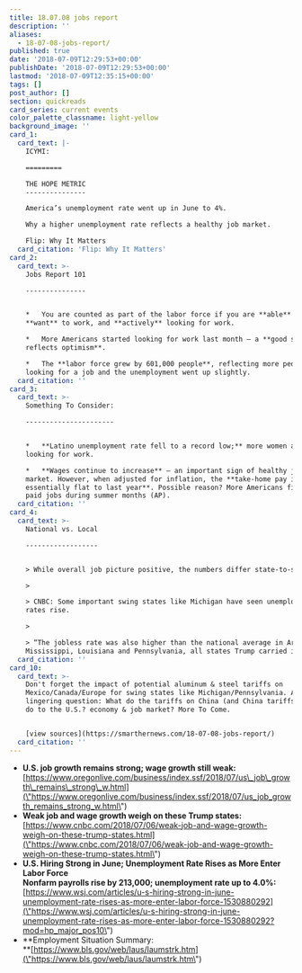 ```yaml
---
title: 18.07.08 jobs report
description: ''
aliases:
  - 18-07-08-jobs-report/
published: true
date: '2018-07-09T12:29:53+00:00'
publishDate: '2018-07-09T12:29:53+00:00'
lastmod: '2018-07-09T12:35:15+00:00'
tags: []
post_author: []
section: quickreads
card_series: current events
color_palette_classname: light-yellow
background_image: ''
card_1:
  card_text: |-
    ICYMI:  

    =========

    THE HOPE METRIC
    ---------------

    America’s unemployment rate went up in June to 4%.

    Why a higher unemployment rate reflects a healthy job market.

    Flip: Why It Matters
  card_citation: 'Flip: Why It Matters'
card_2:
  card_text: >-
    Jobs Report 101

    ---------------


    *   You are counted as part of the labor force if you are **able** to work,
    **want** to work, and **actively** looking for work.

    *   More Americans started looking for work last month – a **good sign that
    reflects optimism**.

    *   The **labor force grew by 601,000 people**, reflecting more people
    looking for a job and the unemployment went up slightly.
  card_citation: ''
card_3:
  card_text: >-
    Something To Consider:

    ----------------------


    *   **Latino unemployment rate fell to a record low;** more women and blacks
    looking for work.

    *   **Wages continue to increase** – an important sign of healthy job
    market. However, when adjusted for inflation, the **take-home pay is
    essentially flat to last year**. Possible reason? More Americans fill lower
    paid jobs during summer months (AP).
  card_citation: ''
card_4:
  card_text: >-
    National vs. Local

    ------------------


    > While overall job picture positive, the numbers differ state-to-state.

    > 

    > CNBC: Some important swing states like Michigan have seen unemployment
    rates rise.

    > 

    > “The jobless rate was also higher than the national average in Arizona,
    Mississippi, Louisiana and Pennsylvania, all states Trump carried in 2016.”
  card_citation: ''
card_10:
  card_text: >-
    Don't forget the impact of potential aluminum & steel tariffs on
    Mexico/Canada/Europe for swing states like Michigan/Pennsylvania. A
    lingering question: What do the tariffs on China (and China tariffs on U.S.)
    do to the U.S.? economy & job market? More To Come.


    [view sources](https://smarthernews.com/18-07-08-jobs-report/)
  card_citation: ''
---
```

*   **U.S. job growth remains strong; wage growth still weak:**  
    [https://www.oregonlive.com/business/index.ssf/2018/07/us\_job\_growth\_remains\_strong\_w.html](\"https://www.oregonlive.com/business/index.ssf/2018/07/us_job_growth_remains_strong_w.html\")
*   **Weak job and wage growth weigh on these Trump states:**  
    [https://www.cnbc.com/2018/07/06/weak-job-and-wage-growth-weigh-on-these-trump-states.html](\"https://www.cnbc.com/2018/07/06/weak-job-and-wage-growth-weigh-on-these-trump-states.html\")
*   **U.S. Hiring Strong in June; Unemployment Rate Rises as More Enter Labor Force**  
    **Nonfarm payrolls rise by 213,000; unemployment rate up to 4.0%:**  
    [https://www.wsj.com/articles/u-s-hiring-strong-in-june-unemployment-rate-rises-as-more-enter-labor-force-1530880292](\"https://www.wsj.com/articles/u-s-hiring-strong-in-june-unemployment-rate-rises-as-more-enter-labor-force-1530880292?mod=hp_major_pos10\")
*   **Employment Situation Summary:  
    **[https://www.bls.gov/web/laus/laumstrk.htm](\"https://www.bls.gov/web/laus/laumstrk.htm\")